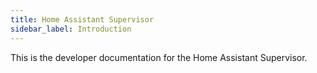 ```yaml
---
title: Home Assistant Supervisor
sidebar_label: Introduction
---
```


This is the developer documentation for the Home Assistant Supervisor.
